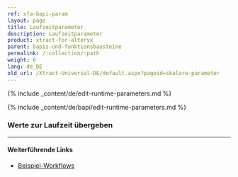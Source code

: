 ```yaml
---
ref: xfa-bapi-param
layout: page
title: Laufzeitparameter
description: Laufzeitparameter
product: xtract-for-alteryx
parent: bapis-und-funktionsbausteine
permalink: /:collection/:path
weight: 6
lang: de_DE
old_url: /Xtract-Universal-DE/default.aspx?pageid=skalare-parameter
---
```


{% include _content/de/edit-runtime-parameters.md %}

{% include _content/de/bapi/edit-runtime-parameters.md %}

### Werte zur Laufzeit übergeben


*****
#### Weiterführende Links
- [Beispiel-Workflows](../sample-workflows)